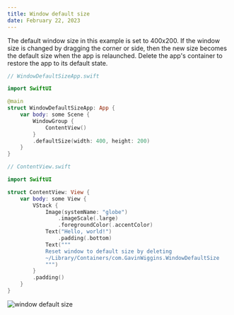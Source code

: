 ```yaml
---
title: Window default size
date: February 22, 2023
---
```


The default window size in this example is set to 400x200. If the window size is changed by dragging the corner or side, then the new size becomes the default size when the app is relaunched. Delete the app's container to restore the app to its default state.

```swift
// WindowDefaultSizeApp.swift

import SwiftUI

@main
struct WindowDefaultSizeApp: App {
    var body: some Scene {
        WindowGroup {
            ContentView()
        }
        .defaultSize(width: 400, height: 200)
    }
}
```

```swift
// ContentView.swift

import SwiftUI

struct ContentView: View {
    var body: some View {
        VStack {
            Image(systemName: "globe")
                .imageScale(.large)
                .foregroundColor(.accentColor)
            Text("Hello, world!")
                .padding(.bottom)
            Text("""
            Reset window to default size by deleting
            ~/Library/Containers/com.GavinWiggins.WindowDefaultSize
            """)
        }
        .padding()
    }
}
```

<img src="../images/window-defaultsize.png" style="max-width:400px;" alt="window default size">
